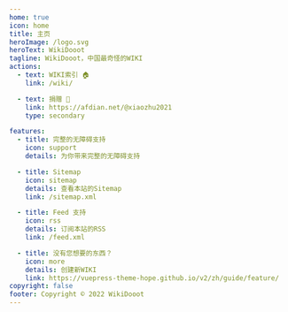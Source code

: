 ```yaml
---
home: true
icon: home
title: 主页
heroImage: /logo.svg
heroText: WikiDooot
tagline: WikiDooot，中国最奇怪的WIKI
actions:
  - text: WIKI索引 🏠
    link: /wiki/

  - text: 捐赠 🧧
    link: https://afdian.net/@xiaozhu2021
    type: secondary

features:
  - title: 完整的无障碍支持
    icon: support
    details: 为你带来完整的无障碍支持

  - title: Sitemap
    icon: sitemap
    details: 查看本站的Sitemap
    link: /sitemap.xml

  - title: Feed 支持
    icon: rss
    details: 订阅本站的RSS
    link: /feed.xml

  - title: 没有您想要的东西？
    icon: more
    details: 创建新WIKI
    link: https://vuepress-theme-hope.github.io/v2/zh/guide/feature/
copyright: false
footer: Copyright © 2022 WikiDooot
---
```

